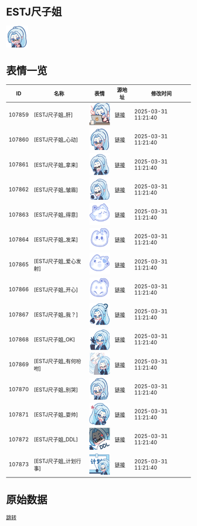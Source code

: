 # ESTJ尺子姐

<img src="./cover.png" height="60" alt="cover" />

# 表情一览

|ID|名称|表情|源地址|修改时间|
|----|----|----|----|----|
|107859|[ESTJ尺子姐_肝]|<img src="./pic/107859_%5BESTJ尺子姐_肝%5D.png" height="60" alt="肝"/>|[链接](https://i0.hdslb.com/bfs/garb/ca8b372d472f7d01006fbd39b1d162be46495a09.png)|2025-03-31 11:21:40|
|107860|[ESTJ尺子姐_心动]|<img src="./pic/107860_%5BESTJ尺子姐_心动%5D.png" height="60" alt="心动"/>|[链接](https://i0.hdslb.com/bfs/garb/c5e0d83f1fd8e2e74e9cde3dd6fbbea992367050.png)|2025-03-31 11:21:40|
|107861|[ESTJ尺子姐_拿来]|<img src="./pic/107861_%5BESTJ尺子姐_拿来%5D.png" height="60" alt="拿来"/>|[链接](https://i0.hdslb.com/bfs/garb/2d74950f9ca2686c3f8e358c3b4c5d26b87d51bf.png)|2025-03-31 11:21:40|
|107862|[ESTJ尺子姐_皱眉]|<img src="./pic/107862_%5BESTJ尺子姐_皱眉%5D.png" height="60" alt="皱眉"/>|[链接](https://i0.hdslb.com/bfs/garb/6aa07b00ea76c12cd9e9c8366f7cd5eeb535dba6.png)|2025-03-31 11:21:40|
|107863|[ESTJ尺子姐_得意]|<img src="./pic/107863_%5BESTJ尺子姐_得意%5D.png" height="60" alt="得意"/>|[链接](https://i0.hdslb.com/bfs/garb/1b11349557ca701ac5e5e43ca5dfcac579979724.png)|2025-03-31 11:21:40|
|107864|[ESTJ尺子姐_发呆]|<img src="./pic/107864_%5BESTJ尺子姐_发呆%5D.png" height="60" alt="发呆"/>|[链接](https://i0.hdslb.com/bfs/garb/22ce6e27a8e50c3ff768db3f643d131529b8c422.png)|2025-03-31 11:21:40|
|107865|[ESTJ尺子姐_爱心发射]|<img src="./pic/107865_%5BESTJ尺子姐_爱心发射%5D.png" height="60" alt="爱心发射"/>|[链接](https://i0.hdslb.com/bfs/garb/e0a06fe498be76a254b6474407b504db40bac135.png)|2025-03-31 11:21:40|
|107866|[ESTJ尺子姐_开心]|<img src="./pic/107866_%5BESTJ尺子姐_开心%5D.png" height="60" alt="开心"/>|[链接](https://i0.hdslb.com/bfs/garb/d3a3d76ef4cdc217757d63ad4a63af0f56e684bb.png)|2025-03-31 11:21:40|
|107867|[ESTJ尺子姐_我？]|<img src="./pic/107867_%5BESTJ尺子姐_我？%5D.png" height="60" alt="我？"/>|[链接](https://i0.hdslb.com/bfs/garb/496f36d6c584dba22935310f7cbf498ca7b553fb.png)|2025-03-31 11:21:40|
|107868|[ESTJ尺子姐_OK]|<img src="./pic/107868_%5BESTJ尺子姐_OK%5D.png" height="60" alt="OK"/>|[链接](https://i0.hdslb.com/bfs/garb/2b71fd5d09c50b2242e0d66144268e52a91aa22c.png)|2025-03-31 11:21:40|
|107869|[ESTJ尺子姐_有何吩咐]|<img src="./pic/107869_%5BESTJ尺子姐_有何吩咐%5D.png" height="60" alt="有何吩咐"/>|[链接](https://i0.hdslb.com/bfs/garb/75f292f149d5fa051d998880e2f8d246fd2b79ab.png)|2025-03-31 11:21:40|
|107870|[ESTJ尺子姐_别哭]|<img src="./pic/107870_%5BESTJ尺子姐_别哭%5D.png" height="60" alt="别哭"/>|[链接](https://i0.hdslb.com/bfs/garb/cbbf1df56a9d838a80370f01681e20e307b41653.png)|2025-03-31 11:21:40|
|107871|[ESTJ尺子姐_耍帅]|<img src="./pic/107871_%5BESTJ尺子姐_耍帅%5D.png" height="60" alt="耍帅"/>|[链接](https://i0.hdslb.com/bfs/garb/e0e18957d25d23dc6a4814850105d4096e729ea0.png)|2025-03-31 11:21:40|
|107872|[ESTJ尺子姐_DDL]|<img src="./pic/107872_%5BESTJ尺子姐_DDL%5D.png" height="60" alt="DDL"/>|[链接](https://i0.hdslb.com/bfs/garb/e79e8f2846c8a02497b4e8e89908b6e9b2ccc82c.png)|2025-03-31 11:21:40|
|107873|[ESTJ尺子姐_计划行事]|<img src="./pic/107873_%5BESTJ尺子姐_计划行事%5D.png" height="60" alt="计划行事"/>|[链接](https://i0.hdslb.com/bfs/garb/98f326bd271cad8d2d27bdbd4365e21a383a0626.png)|2025-03-31 11:21:40|

# 原始数据

[跳转](./raw.json)


